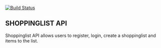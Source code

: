 [![Build Status](https://travis-ci.org/arthuroe/ShoppingList_API.svg?branch=master)](https://travis-ci.org/arthuroe/ShoppingList_API)

## SHOPPINGLIST API

Shoppinglist API allows users to register, login, create a shoppinglist and items to the list.


